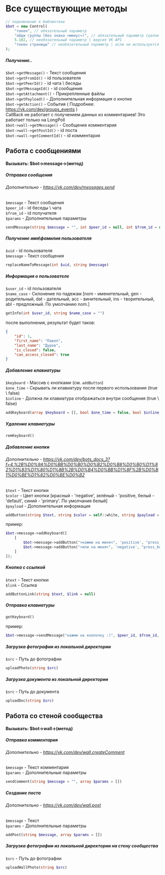# Все существующие методы
```php
// подключение к библиотеке
$bot = new Control(
    "токен", // обязательный параметр
    "айди группы (без знака «минус»)", // обязательный параметр (целое число)
    5.102, // необязательный параметр | версия VK API
    "токен страницы" // необязательный параметр | если не используется вызов метода с участием токена пользователя
);
```
##### Получение.. 
```$bot->getMessage()``` - Текст сообщения  
```$bot->getFromId()``` - id пользователя   
```$bot->getPeerId()``` - id чата \ беседы      
```$bot->getMessageId()``` - id сообщения       
```$bot->getAttachment()``` - Прикрепленные файлы         
```$bot->getPayload()``` - Дополнительная информация о кнопке         
```$bot->getAction()``` - События ( Подробнее: https://vk.com/dev/groups_events )     
CallBack не работает с получением данных из комментариев! Это работает только на LongPoll     
```$bot->wall->getMessage()``` - Сообщение комментария      
```$bot->wall->getPostId()``` - id поста      
```$bot->wall->getCommentId()``` - id комментария      
## Работа с сообщениями
#### Вызывать: $bot->message->(метод)
##### Отправка сообщения
###### Дополнительно - https://vk.com/dev/messages.send
```$message``` - Текст сообщения         
```$peer_id``` - id беседы \ чата         
```$from_id``` - id получателя         
```$params``` - Дополнительные параметры         
```php
sendMessage(string $message = "", int $peer_id = null, int $from_id = null, array $params = [])
```
##### Получение имя\фамилия пользователя
```$uid``` - id пользователя         
```$message``` - Текст сообщения         
```php
replaceNameToMessage(int $uid, string $message)
```
##### Информация о пользователе
```$user_id``` - id пользователя         
```$name_case``` - Склонение по падежам [nom - именительный, gen - родительный, dat - дательный, acc - винительный, ins - творительный, abl - предложный. По умолчанию nom.]         
```php
getInfo(int $user_id, string $name_case = "")
```
после выполнения, результат будет таков:
```json
{
    "id": 1,
    "first_name": "Павел",
    "last_name": "Дуров",
    "is_closed": false,
    "can_access_closed": true
}
```
##### Добавление клавиатуры
```$keyboard``` - Массив с кнопками (см. ```addButton```)         
```$one_time``` - Скрывать ли клавиатуру после первого использования (true \ false)         
```$inline``` - Должна ли клавиатура отображаться внутри сообщения (true \ false)         
```php
addKeyboard(array $keyboard = [], bool $one_time = false, bool $inline = false)
```
##### Удаление клавиатуры
```php
remKeyboard()
```
##### Добавление кнопки
###### Дополнительно - https://vk.com/dev/bots_docs_3?f=4.%2B%D0%9A%D0%BB%D0%B0%D0%B2%D0%B8%D0%B0%D1%82%D1%83%D1%80%D1%8B%2B%D0%B4%D0%BB%D1%8F%2B%D0%B1%D0%BE%D1%82%D0%BE%D0%B2
```$text``` - Текст кнопки         
```$color``` - Цвет кнопки [красный - 'negative', зелёный - 'positive, белый - 'default', синий - 'primary'. По умолчания белый]         
```$payload``` - Дополнительная информация         
```php
addButton(string $text, string $color = self::white, string $payload = "")
```
пример:
```php
$bot->message->addKeyboard([
    [
        $bot->message->addButton(">нажми на меня<", 'positive', "press_button1"),
        $bot->message->addButton(">или на меня<", 'negative', "press_button2"),
    ]
]);
```
##### Кнопка с ссылкой
```$text``` - Текст кнопки         
```$link``` - Ссылка         
```php
addButtonLink(string $text, $link = null)
```
##### Отправка клавиатуры
```php
getKeyboard()
```
пример:
```php
$bot->message->sendMessage("нажми на кнопочку :)", $peer_id, $from_id, ["keyboard" => $bot->message->getKeyboard()]);
```
##### Загрузка фотографии из локальной директории
```$src``` - Путь до фотографии         
```php
uploadPhoto(string $src)
```
##### Загрузка документа из локальной директории
```$src``` - Путь до документа         
```php
uploadDoc(string $src)
```
## Работа со стеной сообщества
#### Вызывать: $bot->wall->(метод)
##### Отправка комментария
###### Дополнительно - https://vk.com/dev/wall.createComment
```$message``` - Текст комментария         
```$params``` - Дополнительные параметры         
```php
sendComment(string $message = "", array $params = [])
```
##### Создание поста
###### Дополнительно - https://vk.com/dev/wall.post
```$message``` - Текст         
```$params``` - Дополнительные параметры         
```php
addPost(string $message, array $params = [])
```
##### Загрузка фотографии из локальной директории на стену сообщества
```$src``` - Путь до фотографии         
```php
uploadWallPhoto(string $src)
```